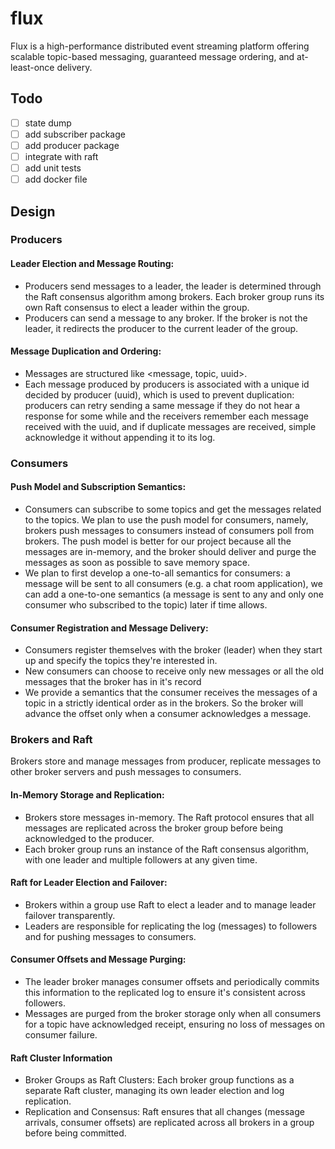 # flux
Flux is a high-performance distributed event streaming platform offering scalable topic-based messaging, guaranteed message ordering, and at-least-once delivery.

## Todo
-[ ] state dump
-[ ] add subscriber package
-[ ] add producer package
-[ ] integrate with raft
-[ ] add unit tests
-[ ] add docker file

## Design

### Producers

#### Leader Election and Message Routing:

- Producers send messages to a leader, the leader is determined through the Raft consensus algorithm among brokers. Each broker group runs its own Raft consensus to elect a leader within the group.
- Producers can send a message to any broker. If the broker is not the leader, it redirects the producer to the current leader of the group.

#### Message Duplication and Ordering:

- Messages are structured like <message, topic, uuid>.
- Each message produced by producers is associated with a unique id decided by producer (uuid), which is used to prevent duplication: producers can retry sending a same message if they do not hear a response for some while and the receivers remember each message received with the uuid, and if duplicate messages are received, simple acknowledge it without appending it to its log.

### Consumers

#### Push Model and Subscription Semantics:

- Consumers can subscribe to some topics and get the messages related to the topics. We plan to use the push model for consumers, namely, brokers push messages to consumers instead of consumers poll from brokers. The push model is better for our project because all the messages are in-memory, and the broker should deliver and purge the messages as soon as possible to save memory space.
- We plan to first develop a one-to-all semantics for consumers: a message will be sent to all consumers (e.g. a chat room application), we can add a one-to-one semantics (a message is sent to any and only one consumer who subscribed to the topic) later if time allows.

#### Consumer Registration and Message Delivery:

- Consumers register themselves with the broker (leader) when they start up and specify the topics they're interested in.
- New consumers can choose to receive only new messages or all the old messages that the broker has in it's record 
- We provide a semantics that the consumer receives the messages of a topic in a strictly identical order as in the brokers. So the broker will advance the offset only when a consumer acknowledges a message.

### Brokers and Raft

Brokers store and manage messages from producer, replicate messages to other broker servers and push messages to consumers.

#### In-Memory Storage and Replication:

- Brokers store messages in-memory. The Raft protocol ensures that all messages are replicated across the broker group before being acknowledged to the producer.
- Each broker group runs an instance of the Raft consensus algorithm, with one leader and multiple followers at any given time.

#### Raft for Leader Election and Failover:

- Brokers within a group use Raft to elect a leader and to manage leader failover transparently.
- Leaders are responsible for replicating the log (messages) to followers and for pushing messages to consumers.

#### Consumer Offsets and Message Purging:

- The leader broker manages consumer offsets and periodically commits this information to the replicated log to ensure it's consistent across followers.
- Messages are purged from the broker storage only when all consumers for a topic have acknowledged receipt, ensuring no loss of messages on consumer failure.

#### Raft Cluster Information

- Broker Groups as Raft Clusters: Each broker group functions as a separate Raft cluster, managing its own leader election and log replication.
- Replication and Consensus: Raft ensures that all changes (message arrivals, consumer offsets) are replicated across all brokers in a group before being committed.
